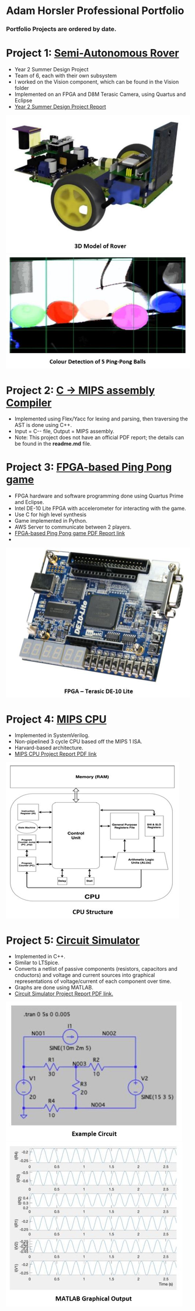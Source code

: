 # Adam Horsler Professional Portfolio
### Portfolio Projects are ordered by date.

# Project 1: [Semi-Autonomous Rover](https://github.com/horsada/WAP_Rover)
- Year 2 Summer Design Project
- Team of 6, each with their own subsystem
- I worked on the Vision component, which can be found in the Vision folder
- Implemented on an FPGA and D8M Terasic Camera, using Quartus and Eclipse
- [Year 2 Summer Design Project Report](https://github.com/horsada/Horsada_Portfolio/blob/main/Summer%20Design%20Project%20-%20Group%2020%20-%20WAP.pdf)

![Rover_3D_Model](https://github.com/horsada/Horsada_Portfolio/blob/main/images/Rover_3D_Model.JPG) ![Coloured_Ping_Pong_Balls](https://github.com/horsada/Horsada_Portfolio/blob/main/images/coloured_ping_pong_balls.JPG)

# Project 2: [C -> MIPS assembly Compiler](https://github.com/horsada/Morningism)
- Implemented using Flex/Yacc for lexing and parsing, then traversing the AST is done using C++.
- Input = C-- file, Output = MIPS assembly.
- Note: This project does not have an official PDF report; the details can be found in the **readme.md** file.

# Project 3: [FPGA-based Ping Pong game](https://github.com/horsada/InfoProcessing2020)
- FPGA hardware and software programming done using Quartus Prime and Eclipse.
- Intel DE-10 Lite FPGA with accelerometer for interacting with the game.
- Use C for high level synthesis
- Game implemented in Python.
- AWS Server to communicate between 2 players.
- [FPGA-based Ping Pong game PDF Report link](https://github.com/horsada/Horsada_Portfolio/blob/main/IP_Project_Report.pdf)
- 
![FPGA_DE10_LITE](https://github.com/horsada/Horsada_Portfolio/blob/main/images/FPGA_board.JPG)

# Project 4: [MIPS CPU](https://github.com/horsada/MIPS_CPU)
- Implemented in SystemVerilog.
- Non-pipelined 3 cycle CPU based off the MIPS 1 ISA.
- Harvard-based architecture.
- [MIPS CPU Project Report PDF link](https://github.com/horsada/Horsada_Portfolio/blob/main/mips_data_sheet%20(2).pdf)

![MIPS_CPU_Structure](https://github.com/horsada/Horsada_Portfolio/blob/main/images/MIPS_CPU_Structure.JPG)

# Project 5: [Circuit Simulator](https://github.com/horsada/Circuit_Simulator)
- Implemented in C++.
- Similar to LTSpice.
- Converts a netlist of passive components (resistors, capacitors and cnductors) and 
voltage and current sources into graphical representations of voltage/current of each
component over time. 
- Graphs are done using MATLAB.
- [Circuit Simulator Project Report PDF link.](https://github.com/horsada/Horsada_Portfolio/blob/main/ELEC40006.-.Final.Report%20(1).pdf)

![LTSPICE_Circuit_1](https://github.com/horsada/Horsada_Portfolio/blob/main/images/Example_Circuit.JPG)   ![LTSPICE_graph_1](https://github.com/horsada/Horsada_Portfolio/blob/main/images/Circuit_MATLAB_Graph.JPG)




